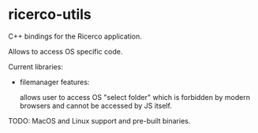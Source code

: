 # ricerco-utils
C++ bindings for the Ricerco application.

Allows to access OS specific code.

Current libraries: 
  - filemanager features:
    <p>allows user to access OS "select folder" which is forbidden by modern browsers and cannot be accessed by JS itself.</p>
  
TODO:
  MacOS and Linux support and pre-built binaries.
